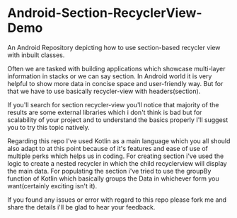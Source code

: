# Android-Section-RecyclerView-Demo
An Android Repository depicting how to use section-based recycler view with inbuilt classes.

Often we are tasked with building applications which showcase multi-layer information in stacks or we can say section.
In Android world it is very helpful to show more data in concise space and user-friendly way. But for that we have to use 
basically recycler-view with headers(section).

If you'll search for section recycler-view you'll notice that majority of the results are some external libraries which i don't 
think is bad but for scalability of your project and to understand the basics properly I'll suggest you to try this topic natively.

Regarding this repo I've used Kotlin as a main language which you all should also adapt to at this point because of it's features
and ease of use of multiple perks which helps us in coding. For creating section i've used the logic to create a nested recycler in
which the child recyclerview will display the main data. For populating the section i've tried to use the groupBy function of Kotlin 
which basically groups the Data in whichever form you want(certainly exciting isn't it).

If you found any issues or error with regard to this repo please fork me and share the details i'll be glad to hear your feedback.
